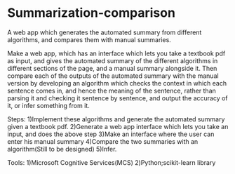 # Summarization-comparison
A web app which generates the automated summary from different algorithms, and compares them with manual summaries.

Make a web app, which has an interface which lets you take a textbook pdf as input, and gives the automated summary of the different algorithms in different sections of the page, and a manual summary alongside it. Then compare each of the outputs of the automated summary with the manual version by developing an algorithm which checks the context in which each sentence comes in, and hence the meaning of the sentence, rather than parsing it and checking it sentence by sentence, and output the accuracy of it, or infer something from it.

Steps:
1)Implement these algorithms and generate the automated summary given a textbook pdf.
2)Generate a web app interface which lets you take an input, and does the above step
3)Make an interface where the user can enter his manual summary
4)Compare the two summaries with an algorithm(Still to be designed)
5)Infer.


Tools:
1)Microsoft Cognitive Services(MCS)
2)Python;scikit-learn library
